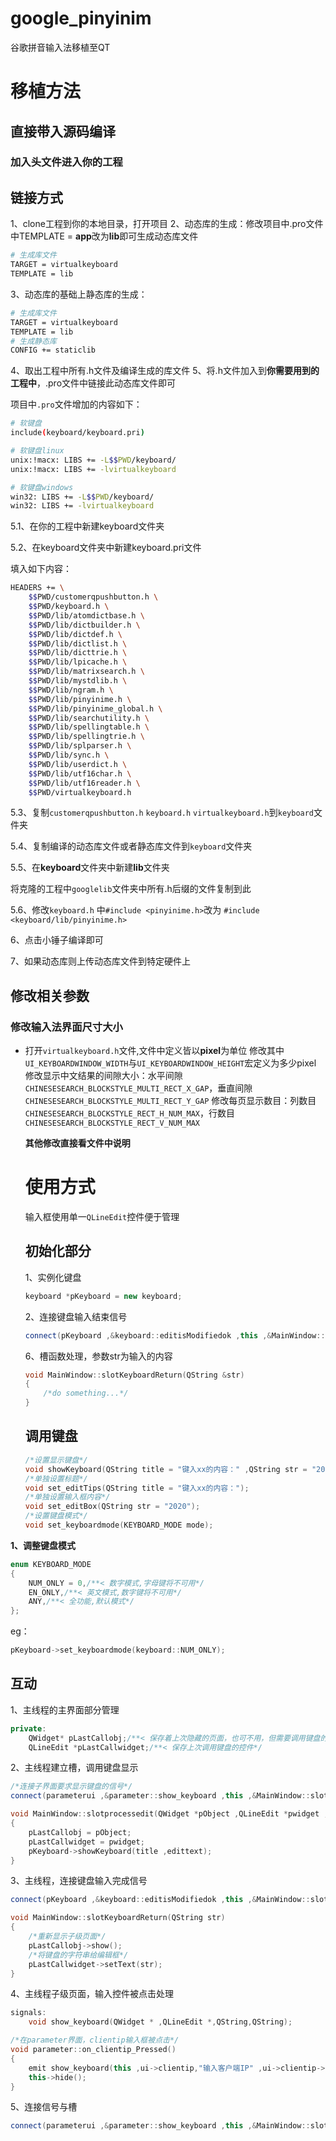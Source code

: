 # google_pinyinim
谷歌拼音输入法移植至QT
# 移植方法
## 直接带入源码编译
### 加入头文件进入你的工程
## 链接方式
1、clone工程到你的本地目录，打开项目
2、动态库的生成：修改项目中.pro文件中TEMPLATE = **app**改为**lib**即可生成动态库文件

```bash
# 生成库文件
TARGET = virtualkeyboard
TEMPLATE = lib
```

3、动态库的基础上静态库的生成：

```bash
# 生成库文件
TARGET = virtualkeyboard
TEMPLATE = lib
# 生成静态库
CONFIG += staticlib
```

4、取出工程中所有.h文件及编译生成的库文件
5、将.h文件加入到**你需要用到的工程中**，.pro文件中链接此动态库文件即可

项目中`.pro`文件增加的内容如下：

```bash
# 软键盘
include(keyboard/keyboard.pri)

# 软键盘linux
unix:!macx: LIBS += -L$$PWD/keyboard/
unix:!macx: LIBS += -lvirtualkeyboard

# 软键盘windows
win32: LIBS += -L$$PWD/keyboard/
win32: LIBS += -lvirtualkeyboard
```

5.1、在你的工程中新建keyboard文件夹

5.2、在keyboard文件夹中新建keyboard.pri文件

填入如下内容：

```bash
HEADERS += \
    $$PWD/customerqpushbutton.h \
    $$PWD/keyboard.h \
    $$PWD/lib/atomdictbase.h \
    $$PWD/lib/dictbuilder.h \
    $$PWD/lib/dictdef.h \
    $$PWD/lib/dictlist.h \
    $$PWD/lib/dicttrie.h \
    $$PWD/lib/lpicache.h \
    $$PWD/lib/matrixsearch.h \
    $$PWD/lib/mystdlib.h \
    $$PWD/lib/ngram.h \
    $$PWD/lib/pinyinime.h \
    $$PWD/lib/pinyinime_global.h \
    $$PWD/lib/searchutility.h \
    $$PWD/lib/spellingtable.h \
    $$PWD/lib/spellingtrie.h \
    $$PWD/lib/splparser.h \
    $$PWD/lib/sync.h \
    $$PWD/lib/userdict.h \
    $$PWD/lib/utf16char.h \
    $$PWD/lib/utf16reader.h \
    $$PWD/virtualkeyboard.h
```

5.3、复制`customerqpushbutton.h` `keyboard.h` `virtualkeyboard.h`到`keyboard`文件夹

5.4、复制编译的动态库文件或者静态库文件到`keyboard`文件夹

5.5、在**keyboard**文件夹中新建**lib**文件夹

将克隆的工程中`googlelib`文件夹中所有.h后缀的文件复制到此

5.6、修改`keyboard.h` 中`#include <pinyinime.h>`改为 `#include <keyboard/lib/pinyinime.h>`

6、点击小锤子编译即可

7、如果动态库则上传动态库文件到特定硬件上

## 修改相关参数
### 修改输入法界面尺寸大小
- 打开`virtualkeyboard.h`文件,文件中定义皆以**pixel**为单位
  修改其中`UI_KEYBOARDWINDOW_WIDTH`与`UI_KEYBOARDWINDOW_HEIGHT`宏定义为多少pixel
  修改显示中文结果的间隙大小：水平间隙`CHINESESEARCH_BLOCKSTYLE_MULTI_RECT_X_GAP`，垂直间隙`CHINESESEARCH_BLOCKSTYLE_MULTI_RECT_Y_GAP`
  修改每页显示数目：列数目`CHINESESEARCH_BLOCKSTYLE_RECT_H_NUM_MAX`，行数目`CHINESESEARCH_BLOCKSTYLE_RECT_V_NUM_MAX`

  **其他修改直接看文件中说明**

  # 使用方式

  输入框使用单一`QLineEdit`控件便于管理
  
  ## 初始化部分
  
  1、实例化键盘
  
  ```cpp
  keyboard *pKeyboard = new keyboard;
  ```
  
  2、连接键盘输入结束信号
  
  ```cpp
  connect(pKeyboard ,&keyboard::editisModifiedok ,this ,&MainWindow::slotKeyboardReturn);
  ```
  
  6、槽函数处理，参数str为输入的内容
  
  ```cpp
  void MainWindow::slotKeyboardReturn(QString &str)
  {
      /*do something...*/
  }
  ```
  
  ## 调用键盘
  
  ```cpp
  /*设置显示键盘*/
  void showKeyboard(QString title = "键入xx的内容：" ,QString str = "2020");
  /*单独设置标题*/
  void set_editTips(QString title = "键入xx的内容：");
  /*单独设置输入框内容*/
  void set_editBox(QString str = "2020");
  /*设置键盘模式*/
  void set_keyboardmode(KEYBOARD_MODE mode);
  ```

**1、调整键盘模式**

```c
enum KEYBOARD_MODE
{
    NUM_ONLY = 0,/**< 数字模式,字母键将不可用*/
    EN_ONLY,/**< 英文模式,数字键将不可用*/
    ANY,/**< 全功能,默认模式*/
};
```

eg：

```cpp
pKeyboard->set_keyboardmode(keyboard::NUM_ONLY);
```

## 互动

1、主线程的主界面部分管理

```cpp
private:
    QWidget* pLastCallobj;/**< 保存着上次隐藏的页面，也可不用，但需要调用键盘的页面不隐藏*/
    QLineEdit *pLastCallwidget;/**< 保存上次调用键盘的控件*/
```

2、主线程建立槽，调用键盘显示

```cpp
/*连接子界面要求显示键盘的信号*/
connect(parameterui ,&parameter::show_keyboard ,this ,&MainWindow::slotprocessedit);
```

```cpp
void MainWindow::slotprocessedit(QWidget *pObject ,QLineEdit *pwidget ,QString title ,QString edittext)
{
    pLastCallobj = pObject;
    pLastCallwidget = pwidget;
	pKeyboard->showKeyboard(title ,edittext);
}
```

3、主线程，连接键盘输入完成信号

```cpp
connect(pKeyboard ,&keyboard::editisModifiedok ,this ,&MainWindow::slotKeyboardReturn);
```

```cpp
void MainWindow::slotKeyboardReturn(QString str)
{
    /*重新显示子级页面*/
    pLastCallobj->show();
    /*将键盘的字符串给编辑框*/
    pLastCallwidget->setText(str);
}
```

4、主线程子级页面，输入控件被点击处理

```cpp
signals:
    void show_keyboard(QWidget * ,QLineEdit *,QString,QString);
```

```cpp
/*在parameter界面，clientip输入框被点击*/
void parameter::on_clientip_Pressed()
{
    emit show_keyboard(this ,ui->clientip,"输入客户端IP" ,ui->clientip->text());
    this->hide();
}
```

5、连接信号与槽

```cpp
connect(parameterui ,&parameter::show_keyboard ,this ,&MainWindow::slotprocessedit);/*parameterui为主界面的子级页面*/
```

